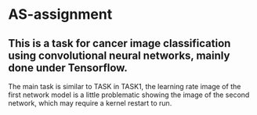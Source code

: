 # AS-assignment
## This is a task for cancer image classification using convolutional neural networks, mainly done under Tensorflow.
The main task is similar to TASK in TASK1, the learning rate image of the first network model is a little problematic showing the image of the second network, which may require a kernel restart to run.
